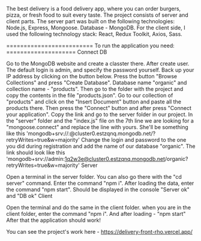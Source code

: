 The best delivery is a food delivery app, where you can order burgers, pizza, or fresh food to suit every taste.
The project consists of server and client parts. 
The server part was built on the following technologies: Node.js, Express, Mongoose. Database - MongoDB.
For the client side, I used the following technology stack: React, Redux Toolkit, Axios, Sass.

========================= To run the application you need: ==================== Connect DB

Go to the MongoDB website and create a classter there.
After create user. The default login is admin, and specify the password yourself.
Back up your IP address by clicking on the button below.
Press the button "Browse Collections" and press "Create Database".
Database name "organic" and collection name - "products".
Then go to the folder with the project and copy the contents in the file "products.json".
Go to our collection of "products" and click on the "Insert Document" button and paste all the products there.
Then press the "Connect" button and after press "Connect your application".
Сopy the link and go to the server folder in our project.
In the "server" folder and the "index.js" file on the 7th line we are looking for a "mongoose.connect" and replace the line with yours.
She'll be something like this 'mongodb+srv://:@cluster0.estzqnq.mongodb.net/?retryWrites=true&w=majority'
Change the login and password to the one you did during registration and add the name of our database "organic".
The link should look like this 'mongodb+srv://admin:1q2w3e@cluster0.estzqnq.mongodb.net/organic?retryWrites=true&w=majority'
Server

Open a terminal in the server folder. You can also go there with the "cd server" command.
Enter the command "npm i".
After loading the data, enter the command "npm start".
Should be displayed in the console "Server ok" and "DB ok"
Client

Open the terminal and do the same in the client folder.
when you are in the client folder, enter the command "npm i".
And after loading - "npm start"
After that the application should work!

You can see the project's work here - https://delivery-front-rho.vercel.app/
